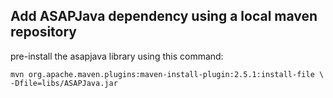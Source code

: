 ## Add ASAPJava dependency using a local maven repository 

pre-install the asapjava library using this command:

`mvn org.apache.maven.plugins:maven-install-plugin:2.5.1:install-file \
-Dfile=libs/ASAPJava.jar
`